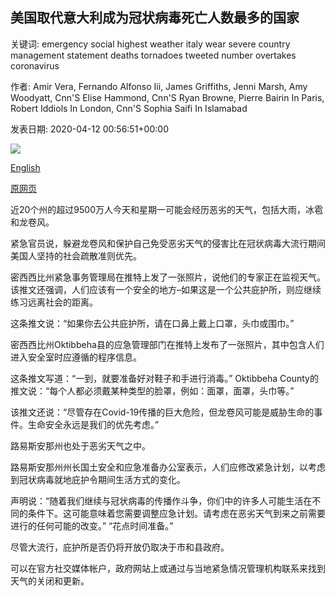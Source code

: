 ## 美国取代意大利成为冠状病毒死亡人数最多的国家

关键词: emergency social highest weather italy wear severe country management statement deaths tornadoes tweeted number overtakes coronavirus

作者: Amir Vera, Fernando Alfonso Iii, James Griffiths, Jenni Marsh, Amy Woodyatt, Cnn'S Elise Hammond, Cnn'S Ryan Browne, Pierre Bairin In Paris, Robert Iddiols In London, Cnn'S Sophia Saifi In Islamabad

发表日期: 2020-04-12 00:56:51+00:00

![](https://cdn.cnn.com/cnnnext/dam/assets/200213175742-05-coronavirus-0213-super-tease.jpg)

[English](US%20overtakes%20Italy%20as%20country%20with%20highest%20number%20of%20coronavirus%20deaths.md)

[原网页](https://edition.cnn.com/world/live-news/coronavirus-pandemic-04-12-20/index.html)

近20个州的超过9500万人今天和星期一可能会经历恶劣的天气，包括大雨，冰雹和龙卷风。

紧急官员说，躲避龙卷风和保护自己免受恶劣天气的侵害比在冠状病毒大流行期间美国人坚持的社会疏散准则优先。

密西西比州紧急事务管理局在推特上发了一张照片，说他们的专家正在监视天气。该推文还强调，人们应该有一个安全的地方–如果这是一个公共庇护所，则应继续练习远离社会的距离。

这条推文说：“如果你去公共庇护所，请在口鼻上戴上口罩，头巾或围巾。”

密西西比州Oktibbeha县的应急管理部门在推特上发布了一张照片，其中包含人们进入安全室时应遵循的程序信息。

这条推文写道：“一到，就要准备好对鞋子和手进行消毒。” Oktibbeha County的推文说：“每个人都必须戴某种类型的脸罩，例如：面罩，面罩，头巾等。”

该推文还说：“尽管存在Covid-19传播的巨大危险，但龙卷风可能是威胁生命的事件。生命安全永远是我们的优先考虑。”

路易斯安那州也处于恶劣天气之中。

路易斯安那州州长国土安全和应急准备办公室表示，人们应修改紧急计划，以考虑到冠状病毒就地庇护令期间生活方式的变化。

声明说：“随着我们继续与冠状病毒的传播作斗争，你们中的许多人可能生活在不同的条件下。这可能意味着您需要调整应急计划。请考虑在恶劣天气到来之前需要进行的任何可能的改变。” “花点时间准备。”

尽管大流行，庇护所是否仍将开放仍取决于市和县政府。

可以在官方社交媒体帐户，政府网站上或通过与当地紧急情况管理机构联系来找到天气的关闭和更新。